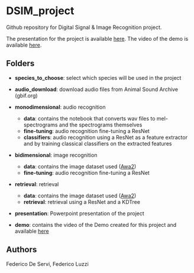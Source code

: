 # **DSIM_project**

Github repository for Digital Signal & Image Recognition project.

The presentation for the project is available [here](presentation/presentation.pdf).
The video of the demo is available [here]().

## **Folders**

* **species_to_choose**: select which species will be used in the project

* **audio_download**: download audio files from Animal Sound Archive (gbif.org)

* **monodimensional**: audio recognition
    * **data**: contains the notebook that converts wav files to mel-spectrograms and the spectrograms themselves
    * **fine-tuning**: audio recognition fine-tuning a ResNet
    * **classifiers**: audio recognition using a ResNet as a feature extractor and  by training classical classifiers on the extracted features

* **bidimensional**: image recognition
    * **data**: contains the image dataset used ([Awa2](https://cvml.ist.ac.at/AwA2/))
    * **fine-tuning**: audio recognition fine-tuning a ResNet

* **retrieval**: retrieval
    * **data**: contains the image dataset used ([Awa2](https://cvml.ist.ac.at/AwA2/))
    * **retrieval**: retrieval using a ResNet and a KDTree

* **presentation**: Powerpoint presentation of the project

* **demo**: contains the video of the Demo created for this project and available [here](https://github.com/federicodeservi/DSIM_demo) 



## **Authors**

Federico De Servi, Federico Luzzi
